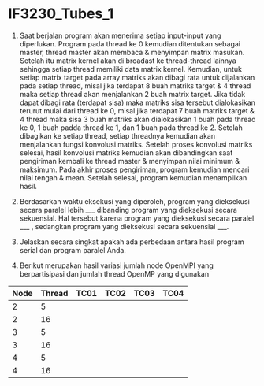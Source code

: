 # IF3230_Tubes_1

1. Saat berjalan program akan menerima setiap input-input yang diperlukan. Program pada thread ke 0 kemudian ditentukan sebagai master, thread master akan membaca & menyimpan matrix masukan. Setelah itu matrix kernel akan di broadast ke thread-thread lainnya sehingga setiap thread memiliki data matrix kernel. Kemudian, untuk setiap matrix target pada array matriks akan dibagi rata untuk dijalankan pada setiap thread, misal jika terdapat 8 buah matriks target & 4 thread maka setiap thread akan menjalankan 2 buah matrix target. Jika tidak dapat dibagi rata (terdapat sisa) maka matriks sisa tersebut dialokasikan terurut mulai dari thread ke 0, misal jika terdapat 7 buah matriks target & 4 thread maka sisa 3 buah matriks akan dialokasikan 1 buah pada thread ke 0, 1 buah padda thread ke 1, dan 1 buah pada thread ke 2. Setelah dibagikan ke setiap thread, setiap threadnya kemudian akan menjalankan fungsi konvolusi matriks. Setelah proses konvolusi matriks selesai, hasil konvolusi matriks kemudian akan dibandingkan saat pengiriman kembali ke thread master & menyimpan nilai minimum & maksimum. Pada akhir proses pengiriman, program kemudian mencari nilai tengah & mean. Setelah selesai, program kemudian menampilkan hasil.

<!-- Jelaskan cara kerja program Anda, terutama pada paralelisasi yang Anda implementasikan berdasarkan skema di atas. -->

2. Berdasarkan waktu eksekusi yang diperoleh, program yang dieksekusi secara paralel lebih ___ dibanding program yang dieksekusi secara sekuensial. Hal tersebut karena program yang dieksekusi secara paralel ___ ,  sedangkan program yang dieksekusi secara sekuensial ___.

<!-- Dari waktu eksekusi terbaik program paralel Anda, bandingkan dengan waktu eksekusi program sekuensial yang diberikan. Analisis mengapa waktu eksekusi program Anda bisa lebih lambat / lebih cepat / sama saja.-->


3. Jelaskan secara singkat apakah ada perbedaan antara hasil program serial dan program paralel Anda. <!-- Tidak terdapat perbedaan hasil dari eksekusi program serial & paralel. Hal tersebut berarti kedua program sama-sama efektif untuk digunakan dalam melakukan proses konvolusi matriks. Perbedaan antara program lebih terlihat pada waktu eksekusi program-->


4. Berikut merupakan hasil variasi jumlah node OpenMPI yang berpartisipasi dan jumlah thread OpenMP yang digunakan

| Node      | Thread      | TC01         | TC02          | TC03         | TC04         |
| --------- | ----------- | ------------ | ------------- | ------------ | ------------ |
| 2         | 5           |              |               |              |              |
| 2         | 16          |              |               |              |              |
| 3         | 5           |              |               |              |              |
| 3         | 16          |              |               |              |              |
| 4         | 5           |              |               |              |              |
| 4         | 16          |              |               |              |              |


<!-- Variasikan jumlah node OpenMPI yang berpartisipasi dan jumlah thread OpenMP yang digunakan. Gunakan percobaan-percobaan dengan parameter berikut: -->
